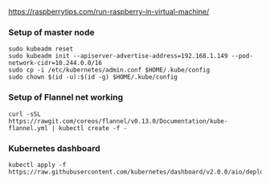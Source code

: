 https://raspberrytips.com/run-raspberry-in-virtual-machine/


### Setup of master node
```
sudo kubeadm reset
sudo kubeadm init --apiserver-advertise-address=192.168.1.149 --pod-network-cidr=10.244.0.0/16
sudo cp -i /etc/kubernetes/admin.conf $HOME/.kube/config
sudo chown $(id -u):$(id -g) $HOME/.kube/config
```

### Setup of Flannel net working
```
curl -sSL https://rawgit.com/coreos/flannel/v0.13.0/Documentation/kube-flannel.yml | kubectl create -f -
```


### Kubernetes dashboard
```
kubectl apply -f https://raw.githubusercontent.com/kubernetes/dashboard/v2.0.0/aio/deploy/recommended.yaml
```